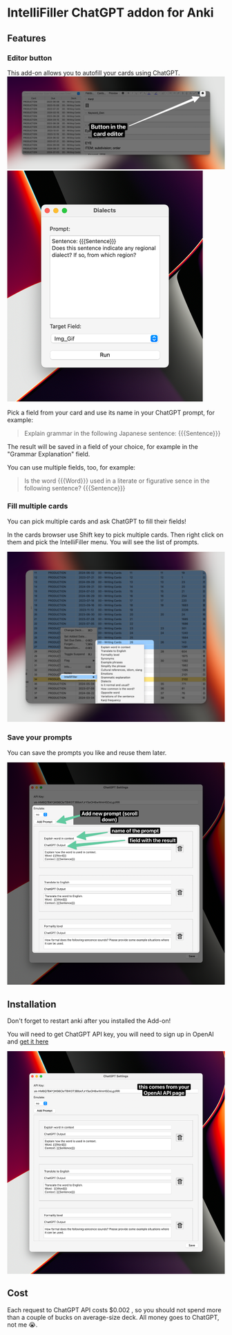 # IntelliFiller ChatGPT addon for Anki

## Features 

### Editor button

This add-on allows you to autofill your cards using ChatGPT. 
![editor-button.png](editor-button.png)
![run-request.png](run-request.png)

Pick a field from your card and use its name in your ChatGPT prompt, for example: 

>Explain grammar in the following Japanese sentence: {{{Sentence}}}

The result will be saved in a field of your choice, for example in the "Grammar Explanation" field.  

You can use multiple fields, too, for example: 

>Is the word {{{Word}}} used in a literate or figurative sence in the following sentence? {{{Sentence}}}

### Fill multiple cards
You can pick multiple cards and ask ChatGPT to fill their fields! 

In the cards browser use Shift key to pick multiple cards. Then right click on them and pick the IntelliFiller menu. You will see the list of prompts. 

![multiple-cards.png](multiple-cards.png)

### Save your prompts

You can save the prompts you like and reuse them later.

![save-prompts.png](save-prompts.png)

## Installation

Don't forget to restart anki after you installed the Add-on! 

You will need to get ChatGPT API key, you will need to sign up in OpenAI and [get it here](https://platform.openai.com/account/api-keys)


![installation.png](installation.png)


## Cost

Each request to ChatGPT API costs 	$0.002 , so you should not spend more than a couple of bucks on average-size deck. All money goes to ChatGPT, not me 😭. 


